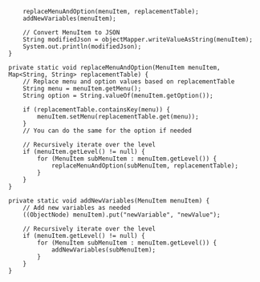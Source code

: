         replaceMenuAndOption(menuItem, replacementTable);
        addNewVariables(menuItem);

        // Convert MenuItem to JSON
        String modifiedJson = objectMapper.writeValueAsString(menuItem);
        System.out.println(modifiedJson);
    }

    private static void replaceMenuAndOption(MenuItem menuItem, Map<String, String> replacementTable) {
        // Replace menu and option values based on replacementTable
        String menu = menuItem.getMenu();
        String option = String.valueOf(menuItem.getOption());

        if (replacementTable.containsKey(menu)) {
            menuItem.setMenu(replacementTable.get(menu));
        }
        // You can do the same for the option if needed

        // Recursively iterate over the level
        if (menuItem.getLevel() != null) {
            for (MenuItem subMenuItem : menuItem.getLevel()) {
                replaceMenuAndOption(subMenuItem, replacementTable);
            }
        }
    }

    private static void addNewVariables(MenuItem menuItem) {
        // Add new variables as needed
        ((ObjectNode) menuItem).put("newVariable", "newValue");

        // Recursively iterate over the level
        if (menuItem.getLevel() != null) {
            for (MenuItem subMenuItem : menuItem.getLevel()) {
                addNewVariables(subMenuItem);
            }
        }
    }

